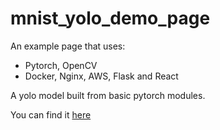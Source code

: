 # mnist_yolo_demo_page

An example page that uses:
- Pytorch, OpenCV
- Docker, Nginx, AWS, Flask and React

A yolo model built from basic pytorch modules.

You can find it [here](http://18.191.201.204/)
